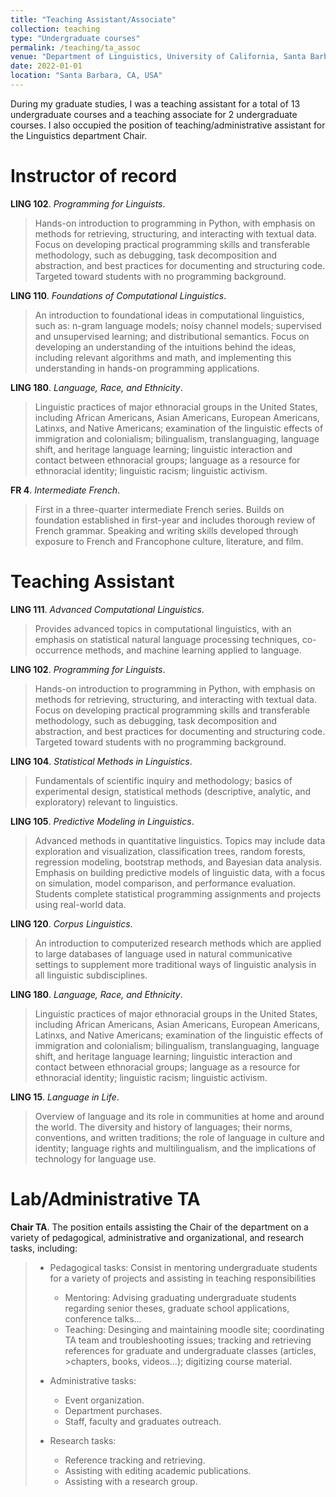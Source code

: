 ```yaml
---
title: "Teaching Assistant/Associate"
collection: teaching
type: "Undergraduate courses"
permalink: /teaching/ta_assoc
venue: "Department of Linguistics, University of California, Santa Barbara."
date: 2022-01-01
location: "Santa Barbara, CA, USA"
---
```

During my graduate studies, I was a teaching assistant for a total of 13 undergraduate courses and a teaching associate for 2 undergraduate courses. I also occupied the position of teaching/administrative assistant for the Linguistics department Chair.

Instructor of record
======
**LING 102**. *Programming for Linguists*.

> Hands-on introduction to programming in Python, with emphasis on methods for retrieving, structuring, and interacting with textual data. Focus on developing practical programming skills and transferable methodology, such as debugging, task decomposition and abstraction, and best practices for documenting and structuring code. Targeted toward students with no programming background.


**LING 110**. *Foundations of Computational Linguistics*.

> An introduction to foundational ideas in computational linguistics, such as: n-gram language models; noisy channel models; supervised and unsupervised learning; and distributional semantics. Focus on developing an understanding of the intuitions behind the ideas, including relevant algorithms and math, and implementing this understanding in hands-on programming applications.

**LING 180**. *Language, Race, and Ethnicity*.

> Linguistic practices of major ethnoracial groups in the United States, including African Americans, Asian Americans, European Americans, Latinxs, and Native Americans; examination of the linguistic effects of immigration and colonialism; bilingualism, translanguaging, language shift, and heritage language learning; linguistic interaction and contact between ethnoracial groups; language as a resource for ethnoracial identity; linguistic racism; linguistic activism. 


**FR 4**. *Intermediate French*.

> First in a three-quarter intermediate French series. Builds on foundation established in first-year and includes thorough review of French grammar. Speaking and writing skills developed through exposure to French and Francophone culture, literature, and film.

Teaching Assistant
======
**LING 111**. *Advanced Computational Linguistics*.

> Provides advanced topics in computational linguistics, with an emphasis on statistical natural language processing techniques, co-occurrence methods, and machine learning applied to language.


**LING 102**. *Programming for Linguists*.

> Hands-on introduction to programming in Python, with emphasis on methods for retrieving, structuring, and interacting with textual data. Focus on developing practical programming skills and transferable methodology, such as debugging, task decomposition and abstraction, and best practices for documenting and structuring code. Targeted toward students with no programming background.

**LING 104**. *Statistical Methods in Linguistics*.

> Fundamentals of scientific inquiry and methodology; basics of experimental design, statistical methods (descriptive, analytic, and exploratory) relevant to linguistics.

**LING 105**. *Predictive Modeling in Linguistics*.

> Advanced methods in quantitative linguistics. Topics may include data exploration and visualization, classification trees, random forests, regression modeling, bootstrap methods, and Bayesian data analysis. Emphasis on building predictive models of linguistic data, with a focus on simulation, model comparison, and performance evaluation. Students complete statistical programming assignments and projects using real-world data.

**LING 120**. *Corpus Linguistics*.

> An introduction to computerized research methods which are applied to large databases of language used in natural communicative settings to supplement more traditional ways of linguistic analysis in all linguistic subdisciplines.

**LING 180**. *Language, Race, and Ethnicity*.

> Linguistic practices of major ethnoracial groups in the United States, including African Americans, Asian Americans, European Americans, Latinxs, and Native Americans; examination of the linguistic effects of immigration and colonialism; bilingualism, translanguaging, language shift, and heritage language learning; linguistic interaction and contact between ethnoracial groups; language as a resource for ethnoracial identity; linguistic racism; linguistic activism.

**LING 15**. *Language in Life*.

> Overview of language and its role in communities at home and around the world. The diversity and history of languages; their norms, conventions, and written traditions; the role of language in culture and identity; language rights and multilingualism, and the implications of technology for language use.

Lab/Administrative TA
======

**Chair TA**. The position entails assisting the Chair of the department on a variety of pedagogical, administrative and organizational, and research tasks, including:

> * Pedagogical tasks: Consist in mentoring undergraduate students for a variety of projects and assisting in teaching responsibilities
>
>    + Mentoring: Advising graduating undergraduate students regarding senior theses, graduate school applications, conference talks...
>    + Teaching: Desinging and maintaining moodle site; coordinating TA team and troubleshooting issues; tracking and retrieving references for graduate and undergraduate classes (articles, >chapters, books, videos...); digitizing course material.
> * Administrative tasks:
>
>    + Event organization.
>    + Department purchases.
>    + Staff, faculty and graduates outreach.
>
> * Research tasks:
>
>    + Reference tracking and retrieving.
>    + Assisting with editing academic publications.
>    + Assisting with a research group.
